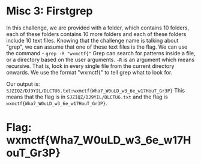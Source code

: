 # Misc 3: Firstgrep

In this challenge, we are provided with a folder, which contains 10 folders, each of these folders contains 10 more folders and each of these folders include 10 text files. Knowing that the challenge name is talking about "grep", we can assume that one of these text files is the flag. We can use the command -
`grep -R "wxmctf{"`
Grep can search for patterns inside a file, or a directory based on the user arguments. `-R` is an argument which means recursive. That is, look in every single file from the current directory onwards. We use the format "wxmctf{" to tell grep what to look for.

Our output is:
`SJZIQZ/DJ9YIL/DLCTU6.txt:wxmctf{Wha7_W0uLD_w3_6e_w17HouT_Gr3P}` This means that the flag is in `SJZIQZ/DJ9YIL/DLCTU6.txt` and the flag is `wxmctf{Wha7_W0uLD_w3_6e_w17HouT_Gr3P}`.

# Flag: wxmctf{Wha7_W0uLD_w3_6e_w17HouT_Gr3P}
